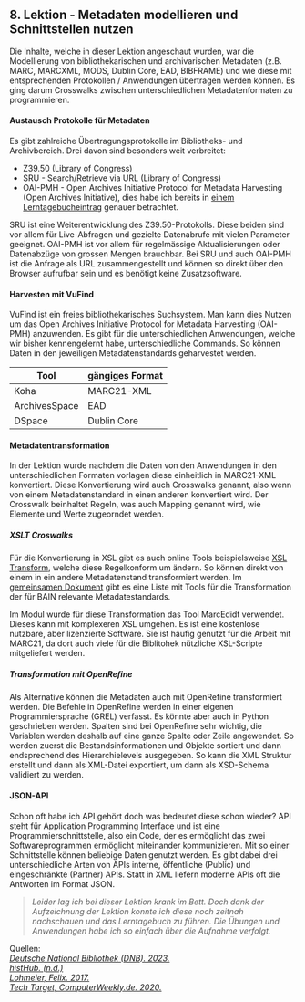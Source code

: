 ## 8. Lektion - Metadaten modellieren und Schnittstellen nutzen

Die Inhalte, welche in dieser Lektion angeschaut wurden, war die Modellierung von bibliothekarischen und archivarischen Metadaten (z.B. MARC, MARCXML, MODS, Dublin Core, EAD, BIBFRAME) und wie diese mit entsprechenden Protokollen / Anwendungen übertragen werden können. Es ging darum Crosswalks zwischen unterschiedlichen Metadatenformaten zu programmieren.

#### Austausch Protokolle für Metadaten

Es gibt zahlreiche Übertragungsprotokolle im Bibliotheks- und Archivbereich. Drei davon sind besonders weit verbreitet:

- Z39.50 (Library of Congress)
- SRU - Search/Retrieve via URL (Library of Congress)
- OAI-PMH - Open Archives Initiative Protocol for Metadata Harvesting (Open Archives Initiative), dies habe ich bereits in [einem Lerntagebucheintrag](https://blaettmartin.github.io/Lerntagebuch_BAIN/Inhalte/1.Lektion.html) genauer betrachtet.

SRU ist eine Weiterentwicklung des Z39.50-Protokolls. Diese beiden sind vor allem für Live-Abfragen und gezielte Datenabrufe mit vielen Parameter geeignet. OAI-PMH ist vor allem für regelmässige Aktualisierungen oder Datenabzüge von grossen Mengen brauchbar. Bei SRU und auch OAI-PMH ist die Anfrage als URL zusammengestellt und können so direkt über den Browser aufrufbar sein und es benötigt keine Zusatzsoftware.

#### Harvesten mit VuFind

VuFind ist ein freies bibliothekarisches Suchsystem. Man kann dies Nutzen um das Open Archives Initiative Protocol for Metadata Harvesting (OAI-PMH) anzuwenden. Es gibt für die unterschiedlichen Anwendungen, welche wir bisher kennengelernt habe, unterschiedliche Commands. So können Daten in den jeweiligen Metadatenstandards geharvestet werden.

| Tool | gängiges Format|
|-----------| --------|
| Koha | MARC21-XML |
| ArchivesSpace | EAD |
| DSpace | Dublin Core |

#### Metadatentransformation

In der Lektion wurde nachdem die Daten von den Anwendungen in den unterschiedlichen Formaten vorlagen diese einheitlich in MARC21-XML konvertiert. Diese Konvertierung wird auch Crosswalks genannt, also wenn von einem Metadatenstandard in einen anderen konvertiert wird. Der Crosswalk beinhaltet Regeln, was auch Mapping genannt wird, wie Elemente und Werte zugeorndet werden. 

##### XSLT Croswalks

Für die Konvertierung in XSL gibt es auch online Tools beispielsweise [XSL Transform]((http://xsltransform.net)), welche diese Regelkonform um ändern. So können direkt von einem in ein andere Metadatenstand transformiert werden. Im [gemeinsamen Dokument](https://pad.gwdg.de/1a2uYR-wRziCkvy3RL6gjA) gibt es eine Liste mit Tools für die Transformation der für BAIN relevante Metadatestandards.

Im Modul wurde für diese Transformation das Tool MarcEdidt verwendet. Dieses kann mit komplexeren XSL umgehen. Es ist eine kostenlose nutzbare, aber lizenzierte Software. Sie ist häufig genutzt für die Arbeit mit MARC21, da dort auch viele für die Biblitohek nützliche XSL-Scripte mitgeliefert werden.

##### Transformation mit OpenRefine

Als Alternative können die Metadaten auch mit OpenRefine transformiert werden. Die Befehle in OpenRefine werden in einer eigenen Programmiersprache (GREL) verfasst. Es könnte aber auch in Python geschrieben werden. Spalten sind bei OpenRefine sehr wichtig, die Variablen werden deshalb auf eine ganze Spalte oder Zeile angewendet. So werden zuerst die Bestandsinformationen und Objekte sortiert und dann endsprechend des Hierarchielevels ausgegeben. So kann die XML Struktur erstellt und dann als XML-Datei exportiert, um dann als XSD-Schema validiert zu werden.

#### JSON-API

Schon oft habe ich API gehört doch was bedeutet diese schon wieder? API steht für Application Programming Interface und ist eine Programmierschnittstelle, also ein Code, der es ermöglicht das zwei Softwareprogrammen ermöglicht miteinander kommunizieren. Mit so einer Schnittstelle können beliebige Daten genutzt werden. Es gibt dabei drei unterschiedliche Arten von APIs interne, öffentliche (Public) und eingeschränkte (Partner) APIs. Statt in XML liefern moderne APIs oft die Antworten im Format JSON.


> _Leider lag ich bei dieser Lektion krank im Bett. Doch dank der Aufzeichnung der Lektion konnte ich diese noch zeitnah nachschauen und das Lerntagebuch zu führen. Die Übungen und Anwendungen habe ich so einfach über die Aufnahme verfolgt._

Quellen:  
_[Deutsche National Bibliothek (DNB). 2023.](https://www.dnb.de/DE/Professionell/Metadatendienste/Datenbezug/SRU/sru.html)_  
_[histHub. (n.d.)](https://histhub.ch/grel/)_  
_[Lohmeier, Felix. 2017.](https://felixlohmeier.de/slides/2017-05-05_dini-ag-kim_ead-lightning-talk.html#/5/1)_  
_[Tech Target, ComputerWeekly.de. 2020.](https://www.computerweekly.com/de/definition/Programmierschnittstelle-API)_  
